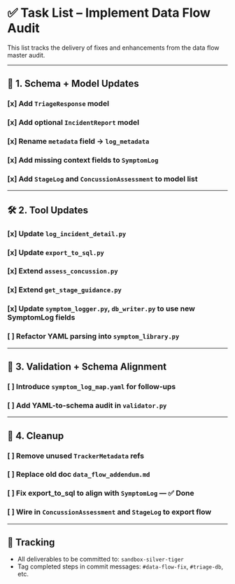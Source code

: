 # ✅ Task List – Implement Data Flow Audit

This list tracks the delivery of fixes and enhancements from the data flow master audit.

---

## 🔧 1. Schema + Model Updates

### [x] Add `TriageResponse` model
### [x] Add optional `IncidentReport` model
### [x] Rename `metadata` field → `log_metadata`
### [x] Add missing context fields to `SymptomLog`
### [x] Add `StageLog` and `ConcussionAssessment` to model list

---

## 🛠️ 2. Tool Updates

### [x] Update `log_incident_detail.py`
### [x] Update `export_to_sql.py`
### [x] Extend `assess_concussion.py`
### [x] Extend `get_stage_guidance.py`
### [x] Update `symptom_logger.py`, `db_writer.py` to use new SymptomLog fields
### [ ] Refactor YAML parsing into `symptom_library.py`

---

## 🧪 3. Validation + Schema Alignment

### [ ] Introduce `symptom_log_map.yaml` for follow-ups
### [ ] Add YAML-to-schema audit in `validator.py`

---

## 🧼 4. Cleanup

### [ ] Remove unused `TrackerMetadata` refs
### [ ] Replace old doc `data_flow_addendum.md`
### [ ] Fix export_to_sql to align with `SymptomLog` — ✅ Done
### [ ] Wire in `ConcussionAssessment` and `StageLog` to export flow

---

## 📍 Tracking

- All deliverables to be committed to: `sandbox-silver-tiger`
- Tag completed steps in commit messages: `#data-flow-fix`, `#triage-db`, etc.